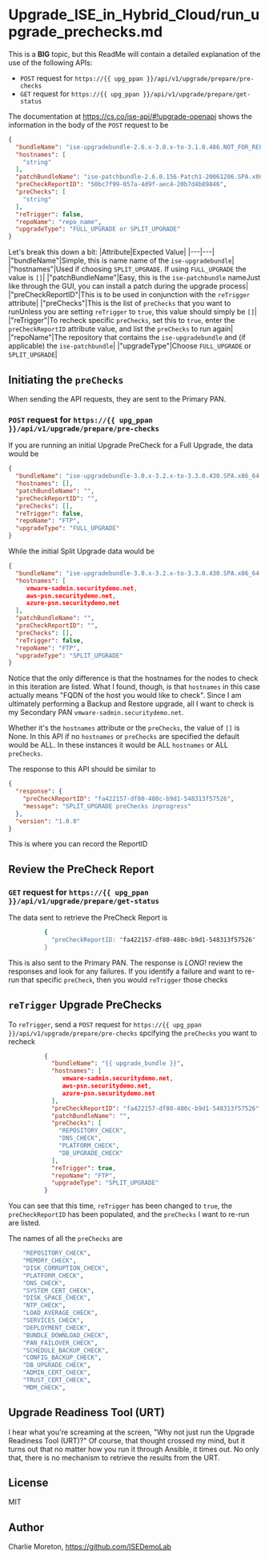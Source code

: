 # Upgrade_ISE_in_Hybrid_Cloud/run_upgrade_prechecks.md

This is a **BIG** topic, but this ReadMe will contain a detailed explanation of the use of the following APIs:

- `POST` request for `https://{{ upg_ppan }}/api/v1/upgrade/prepare/pre-checks`
- `GET` request for `https://{{ upg_ppan }}/api/v1/upgrade/prepare/get-status`

The documentation at https://cs.co/ise-api/#!upgrade-openapi shows the information in the body of the `POST` request to be

```json
{
  "bundleName": "ise-upgradebundle-2.6.x-3.0.x-to-3.1.0.486.NOT_FOR_RELEASE.x86_64.tar.gz",
  "hostnames": [
    "string"
  ],
  "patchBundleName": "ise-patchbundle-2.6.0.156-Patch1-20061206.SPA.x86_64.tar.gz",
  "preCheckReportID": "50bc7f99-057a-4d9f-aec4-20b7d4b89846",
  "preChecks": [
    "string"
  ],
  "reTrigger": false,
  "repoName": "repo_name",
  "upgradeType": "FULL_UPGRADE or SPLIT_UPGRADE"
}
```

Let's break this down a bit:
|Attribute|Expected Value|
|---|---|
|"bundleName"|Simple, this is name name of the `ise-upgradebundle`|
|"hostnames"|Used if choosing `SPLIT_UPGRADE`. If using `FULL_UPGRADE` the value is `[]`|
|"patchBundleName"|Easy, this is the `ise-patchbundle` nameJust like through the GUI, you can install a patch during the upgrade process|
|"preCheckReportID"|This is to be used in conjunction with the `reTrigger` attribute|
|"preChecks"|This is the list of `preChecks` that you want to runUnless you are setting `reTrigger` to `true`, this value should simply be `[]`|
|"reTrigger"|To recheck specific `preChecks`, set this to `true`, enter the `preCheckReportID` attribute value, and list the `preChecks` to run again|
|"repoName"|The repository that contains the `ise-upgradebundle` and (if applicable) the `ise-patchbundle`|
|"upgradeType"|Choose `FULL_UPGRADE` or `SPLIT_UPGRADE`|

## Initiating the `preChecks`

When sending the API requests, they are sent to the Primary PAN.

### `POST` request for `https://{{ upg_ppan }}/api/v1/upgrade/prepare/pre-checks`

If you are running an initial Upgrade PreCheck for a Full Upgrade, the data would be

```json
{
  "bundleName": "ise-upgradebundle-3.0.x-3.2.x-to-3.3.0.430.SPA.x86_64.tar.gz",
  "hostnames": [],
  "patchBundleName": "",
  "preCheckReportID": "",
  "preChecks": [],
  "reTrigger": false,
  "repoName": "FTP",
  "upgradeType": "FULL_UPGRADE"
}
```

While the initial Split Upgrade data would be

```json
{
  "bundleName": "ise-upgradebundle-3.0.x-3.2.x-to-3.3.0.430.SPA.x86_64.tar.gz",
  "hostnames": [
     vmware-sadmin.securitydemo.net,
     aws-psn.securitydemo.net,
     azure-psn.securitydemo.net
  ],
  "patchBundleName": "",
  "preCheckReportID": "",
  "preChecks": [],
  "reTrigger": false,
  "repoName": "FTP",
  "upgradeType": "SPLIT_UPGRADE"
}
```

Notice that the only difference is that the hostnames for the nodes to check in this iteration are listed.  What I found, though, is that `hostnames` in this case actually means "FQDN of the host you would like to check". Since I am ultimately performing a Backup and Restore upgrade, all I want to check is my Secondary PAN `vmware-sadmin.securitydemo.net`.

Whether it's the `hostnames` attribute or the `preChecks`, the value of `[]` is None.  In this API if no `hostnames` or `preChecks` are specified the default would be ALL.  In these instances it would be ALL `hostnames` or ALL `preChecks`.

The response  to this API should be similar to

```json
{
  "response": {
    "preCheckReportID": "fa422157-df80-480c-b9d1-548313f57526",
    "message": "SPLIT_UPGRADE preChecks inprogress"
  },
  "version": "1.0.0"
}
```

This is where you can record the ReportID

## Review the PreCheck Report

### `GET` request for `https://{{ upg_ppan }}/api/v1/upgrade/prepare/get-status`

The data sent to retrieve the PreCheck Report is

```sh
          {
            "preCheckReportID: "fa422157-df80-480c-b9d1-548313f57526"
          }
```

This is also sent to the Primary PAN.  The response is _LONG_! review the responses and look for any failures.  If you identify a failure and want to re-run that specific `preCheck`, then you would `reTrigger` those checks

## `reTrigger` Upgrade PreChecks

To `reTrigger`, send a `POST` request for `https://{{ upg_ppan }}/api/v1/upgrade/prepare/pre-checks` spcifying the `preChecks` you want to recheck

```json
          {
            "bundleName": "{{ upgrade_bundle }}",
            "hostnames": [
               vmware-sadmin.securitydemo.net,
               aws-psn.securitydemo.net,
               azure-psn.securitydemo.net
            ],
            "preCheckReportID": "fa422157-df80-480c-b9d1-548313f57526",
            "patchBundleName": "",
            "preChecks": [
              "REPOSITORY_CHECK",
              "DNS_CHECK",
              "PLATFORM_CHECK",
              "DB_UPGRADE_CHECK"
            ],
            "reTrigger": true,
            "repoName": "FTP",
            "upgradeType": "SPLIT_UPGRADE"
          }
```

You can see that this time, `reTrigger` has been changed to `true`, the `preCheckReportID` has been populated, and the `preChecks` I want to re-run are listed.

The names of all the `preChecks` are

```sh
    "REPOSITORY_CHECK",
    "MEMORY_CHECK",
    "DISK_CORRUPTION_CHECK",
    "PLATFORM_CHECK",
    "DNS_CHECK",
    "SYSTEM_CERT_CHECK",
    "DISK_SPACE_CHECK",
    "NTP_CHECK",
    "LOAD_AVERAGE_CHECK",
    "SERVICES_CHECK",
    "DEPLOYMENT_CHECK",
    "BUNDLE_DOWNLOAD_CHECK",
    "PAN_FAILOVER_CHECK",
    "SCHEDULE_BACKUP_CHECK",
    "CONFIG_BACKUP_CHECK",
    "DB_UPGRADE_CHECK",
    "ADMIN_CERT_CHECK",
    "TRUST_CERT_CHECK",
    "MDM_CHECK",
```

## Upgrade Readiness Tool (URT)

I hear what you're screaming at the screen, "Why not just run the Upgrade Readiness Tool (URT)?" Of course, that thought crossed my mind, but it turns out that no matter how you run it through Ansible, it times out.  No only that, there is no mechanism to retrieve the results from the URT.

## License

MIT

## Author

Charlie Moreton, <https://github.com/ISEDemoLab>